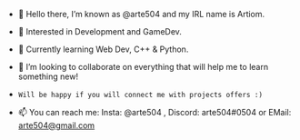- 👋 Hello there, I’m known as @arte504 and my IRL name is Artiom.

- 👀 Interested in Development and GameDev.

- 📓 Currently learning Web Dev, C++ & Python.

- 💞️ I’m looking to collaborate on everything that will help me to learn something new!
-     Will be happy if you will connect me with projects offers :)

- 📫 You can reach me: Insta: @arte504 , Discord: arte504#0504 or EMail: arte504@gmail.com
